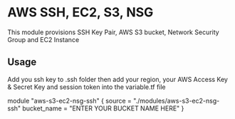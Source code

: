 # AWS SSH, EC2, S3, NSG

This module provisions SSH Key Pair, AWS S3 bucket, Network Security Group and EC2 Instance

## Usage

Add you ssh key to .ssh folder then add your region, your AWS Access Key & Secret Key and session token into the variable.tf file 

module "aws-s3-ec2-nsg-ssh" {
    source          = "./modules/aws-s3-ec2-nsg-ssh"
    bucket_name     = "ENTER YOUR BUCKET NAME HERE"
}
